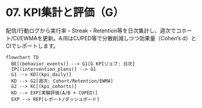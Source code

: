 # 07. KPI集計と評価（G）

配信/行動ログから実行率・Streak・Retention等を日次集計し、週次でコホート/CI/EWMAを更新。A/BはCUPED等で分散削減しつつ効果量（Cohen’s d）とCIでレポートします。

```mermaid
flowchart TD
  BE[(behavior_events)] --> G1[G KPIジョブ: 日次]
  IP[(intervention_plans)] --> G1
  G1 --> KD[(kpi_daily)]
  KD --> G2[週次: Cohort/Retention/EWMA]
  G2 --> KC[(kpi_cohorts)]
  KD --> EXP[実験評価(A/B + CUPED)]
  EXP --> REP[レポート/ダッシュボード]
```


